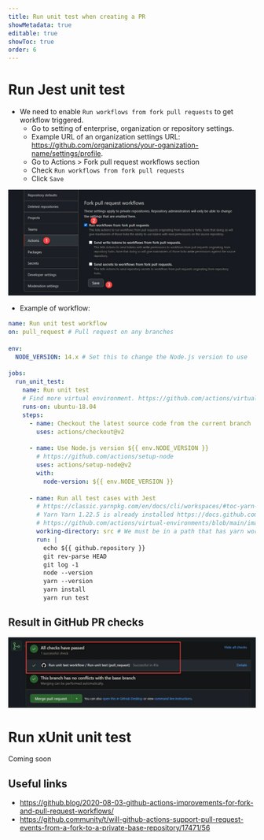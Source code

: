 ```yaml
---
title: Run unit test when creating a PR
showMetadata: true
editable: true
showToc: true
order: 6
---
```


# Run Jest unit test
- We need to enable `Run workflows from fork pull requests` to get workflow triggered.
  - Go to setting of enterprise, organization or repository settings.
  - Example URL of an organization settings URL: https://github.com/organizations/your-oganization-name/settings/profile.
  - Go to Actions > Fork pull request workflows section
  - Check `Run workflows from fork pull requests`
  - Click `Save`

![Enable run workflows from fork pull requests](images/enable-running-workflows-from-fork-pull-requests.jpg)

- Example of workflow:

```yaml
name: Run unit test workflow
on: pull_request # Pull request on any branches

env:
  NODE_VERSION: 14.x # Set this to change the Node.js version to use

jobs:
  run_unit_test:
    name: Run unit test
    # Find more virtual environment. https://github.com/actions/virtual-environments
    runs-on: ubuntu-18.04
    steps:
      - name: Checkout the latest source code from the current branch
        uses: actions/checkout@v2

      - name: Use Node.js version ${{ env.NODE_VERSION }}
        # https://github.com/actions/setup-node
        uses: actions/setup-node@v2
        with:
          node-version: ${{ env.NODE_VERSION }}

      - name: Run all test cases with Jest
        # https://classic.yarnpkg.com/en/docs/cli/workspaces/#toc-yarn-workspaces-run
        # Yarn Yarn 1.22.5 is already installed https://docs.github.com/en/actions/guides/building-and-testing-nodejs#installing-dependencies
        # https://github.com/actions/virtual-environments/blob/main/images/linux/Ubuntu1604-README.md
        working-directory: src # We must be in a path that has yarn workspaces package.json
        run: |
          echo ${{ github.repository }}
          git rev-parse HEAD
          git log -1
          node --version
          yarn --version
          yarn install
          yarn run test
```

## Result in GitHub PR checks

![Result in GitHub PR checks](images/result-in-github-pr-checks.jpg)

# Run xUnit unit test
Coming soon

## Useful links
- https://github.blog/2020-08-03-github-actions-improvements-for-fork-and-pull-request-workflows/
- https://github.community/t/will-github-actions-support-pull-request-events-from-a-fork-to-a-private-base-repository/17471/56

